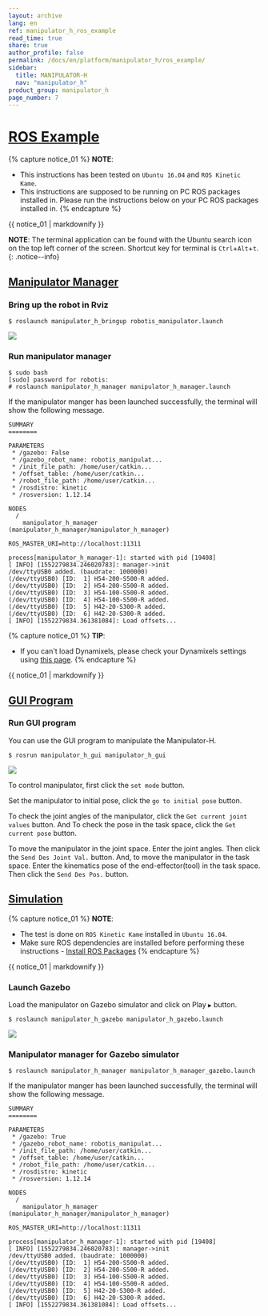 ```yaml
---
layout: archive
lang: en
ref: manipulator_h_ros_example
read_time: true
share: true
author_profile: false
permalink: /docs/en/platform/manipulator_h/ros_example/
sidebar:
  title: MANIPULATOR-H
  nav: "manipulator_h"
product_group: manipulator_h
page_number: 7
---
```


<div style="counter-reset: h1 6"></div>

# [ROS Example](#ros-example)

{% capture notice_01 %}
**NOTE**:
- This instructions has been tested on `Ubuntu 16.04` and `ROS Kinetic Kame`.
- This instructions are supposed to be running on PC ROS packages installed in. Please run the instructions below on your PC ROS packages installed in.
{% endcapture %}
<div class="notice--info">{{ notice_01 | markdownify }}</div>

**NOTE**: The terminal application can be found with the Ubuntu search icon on the top left corner of the screen. Shortcut key for terminal is `Ctrl`+`Alt`+`t`.
{: .notice--info}

## [Manipulator Manager](#manipulator-manager)

### Bring up the robot in Rviz
```
$ roslaunch manipulator_h_bringup robotis_manipulator.launch   
```
![](/assets/images/platform/manipulator_h/manipulator_h_rviz.png)
  

### Run manipulator manager
```
$ sudo bash
[sudo] password for robotis:   
# roslaunch manipulator_h_manager manipulator_h_manager.launch   
```

If the manipulator manger has been launched successfully, the terminal will show the following message.

```
SUMMARY
========

PARAMETERS
 * /gazebo: False
 * /gazebo_robot_name: robotis_manipulat...
 * /init_file_path: /home/user/catkin...
 * /offset_table: /home/user/catkin...
 * /robot_file_path: /home/user/catkin...
 * /rosdistro: kinetic
 * /rosversion: 1.12.14

NODES
  /
    manipulator_h_manager (manipulator_h_manager/manipulator_h_manager)

ROS_MASTER_URI=http://localhost:11311

process[manipulator_h_manager-1]: started with pid [19408]
[ INFO] [1552279834.246020783]: manager->init
/dev/ttyUSB0 added. (baudrate: 1000000)
(/dev/ttyUSB0) [ID:  1] H54-200-S500-R added. 
(/dev/ttyUSB0) [ID:  2] H54-200-S500-R added. 
(/dev/ttyUSB0) [ID:  3] H54-100-S500-R added. 
(/dev/ttyUSB0) [ID:  4] H54-100-S500-R added. 
(/dev/ttyUSB0) [ID:  5] H42-20-S300-R added. 
(/dev/ttyUSB0) [ID:  6] H42-20-S300-R added. 
[ INFO] [1552279834.361381084]: Load offsets...
```
{% capture notice_01 %}
**TIP**:
- If you can't load Dynamixels, please check your Dynamixels settings using [this page](/docs/en/platform/manipulator_h/getting_started/#prerequisite).
{% endcapture %}
<div class="notice--success">{{ notice_01 | markdownify }}</div>

## [GUI Program](#gui-program)

### Run GUI program
You can use the GUI program to manipulate the Manipulator-H.

```
$ rosrun manipulator_h_gui manipulator_h_gui
```

![](/assets/images/platform/manipulator_h/manipulator_h_gui.png)  

To control manipulator, first click the `set mode` button.   

Set the manipulator to initial pose, click the `go to initial pose` button.   

To check the joint angles of the manipulator, click the `Get current joint values` button. And To check the pose in the task space, click the `Get current pose` button.   

To move the manipulator in the joint space. Enter the joint angles. Then click the `Send Des Joint Val.` button. And, to move the manipulator in the task space. Enter the kinematics pose of the end-effector(tool) in the task space. Then click the `Send Des Pos.` button.  

## [Simulation](#simulation)

{% capture notice_01 %}
**NOTE**:
- The test is done on `ROS Kinetic Kame` installed in `Ubuntu 16.04`.
- Make sure ROS dependencies are installed before performing these instructions - [Install ROS Packages](/docs/en/platform/openmanipulator_h/ros_setup/#install-ros-packages)
{% endcapture %}
<div class="notice--info">{{ notice_01 | markdownify }}</div>

### Launch Gazebo
Load the manipulator on Gazebo simulator and click on Play `▶` button.
```
$ roslaunch manipulator_h_gazebo manipulator_h_gazebo.launch   
```
![](/assets/images/platform/manipulator_h/manipulator_h_gazebo.png)  

### Manipulator manager for Gazebo simulator

```
$ roslaunch manipulator_h_manager manipulator_h_manager_gazebo.launch 
```

If the manipulator manger has been launched successfully, the terminal will show the following message.

```
SUMMARY
========

PARAMETERS
 * /gazebo: True
 * /gazebo_robot_name: robotis_manipulat...
 * /init_file_path: /home/user/catkin...
 * /offset_table: /home/user/catkin...
 * /robot_file_path: /home/user/catkin...
 * /rosdistro: kinetic
 * /rosversion: 1.12.14

NODES
  /
    manipulator_h_manager (manipulator_h_manager/manipulator_h_manager)

ROS_MASTER_URI=http://localhost:11311

process[manipulator_h_manager-1]: started with pid [19408]
[ INFO] [1552279834.246020783]: manager->init
/dev/ttyUSB0 added. (baudrate: 1000000)
(/dev/ttyUSB0) [ID:  1] H54-200-S500-R added. 
(/dev/ttyUSB0) [ID:  2] H54-200-S500-R added. 
(/dev/ttyUSB0) [ID:  3] H54-100-S500-R added. 
(/dev/ttyUSB0) [ID:  4] H54-100-S500-R added. 
(/dev/ttyUSB0) [ID:  5] H42-20-S300-R added. 
(/dev/ttyUSB0) [ID:  6] H42-20-S300-R added. 
[ INFO] [1552279834.361381084]: Load offsets...
```
